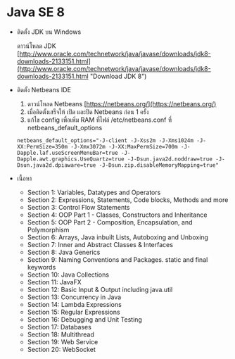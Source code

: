 # Java SE 8 #

- ติดตั้ง JDK บน Windows

	ดาวน์โหลด JDK [http://www.oracle.com/technetwork/java/javase/downloads/jdk8-downloads-2133151.html](http://www.oracle.com/technetwork/java/javase/downloads/jdk8-downloads-2133151.html "Download JDK 8") 

- ติดตั้ง Netbeans IDE
	
	1. ดาวน์โหลด Netbeans [https://netbeans.org/](https://netbeans.org/)
	2. เมื่อติดตั้งเสร็จให้ เปิด และปิด Netbeans ก่อน 1 ครั้ง
	3. แก้ไข config เพื่อเพิ่ม RAM ที่ไฟล์ /etc/netbeans.conf ที่ netbeans\_default\_options
	
	
	```
	netbeans_default_options="-J-client -J-Xss2m -J-Xms1024m -J-XX:PermSize=350m -J-Xmx3072m -J-XX:MaxPermSize=700m -J-Dapple.laf.useScreenMenuBar=true -J-Dapple.awt.graphics.UseQuartz=true -J-Dsun.java2d.noddraw=true -J-Dsun.java2d.dpiaware=true -J-Dsun.zip.disableMemoryMapping=true"
	```

- เนื้อหา
	
	-	Section 1: Variables, Datatypes and Operators
	-	Section 2: Expressions, Statements, Code blocks, Methods and more
	-	Section 3: Control Flow Statements
	-	Section 4: OOP Part 1 - Classes, Constructors and Inheritance
	-	Section 5: OOP Part 2 - Composition, Encapsulation, and Polymorphism
	-	Section 6: Arrays, Java inbuilt Lists, Autoboxing and Unboxing
	-	Section 7: Inner and Abstract Classes & Interfaces
	-	Section 8: Java Generics
	-	Section 9: Naming Conventions and Packages. static and final keywords
	-	Section 10: Java Collections
	-	Section 11: JavaFX
	-	Section 12: Basic Input & Output including java.util
	-	Section 13: Concurrency in Java
	-	Section 14: Lambda Expressions
	-	Section 15: Regular Expressions
	-	Section 16: Debugging and Unit Testing
	-	Section 17: Databases
	-	Section 18: Multithread
	-	Section 19: Web Service
	-	Section 20: WebSocket

